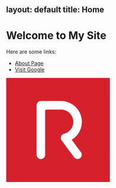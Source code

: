 layout: default
title: Home
---

# Welcome to My Site

Here are some links:

- [About Page](about.md)
- [Visit Google](https://www.google.com)

![Sample Image](rcos.png)

<link rel="stylesheet" href="style.css">
